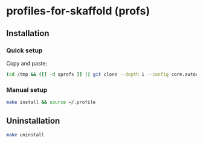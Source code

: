 # profiles-for-skaffold (profs)

## Installation
### Quick setup
Copy and paste:
```bash
(cd /tmp && ([[ -d sprofs ]] || git clone --depth 1 --config core.autocrlf=false https://github.com/STYLER-Inc/profiles-for-skaffold.git sprofs) && cd sprofs && make install) && source ~/.profile
```
### Manual setup
```bash
make install && source ~/.profile
```

## Uninstallation
```bash
make uninstall
```

